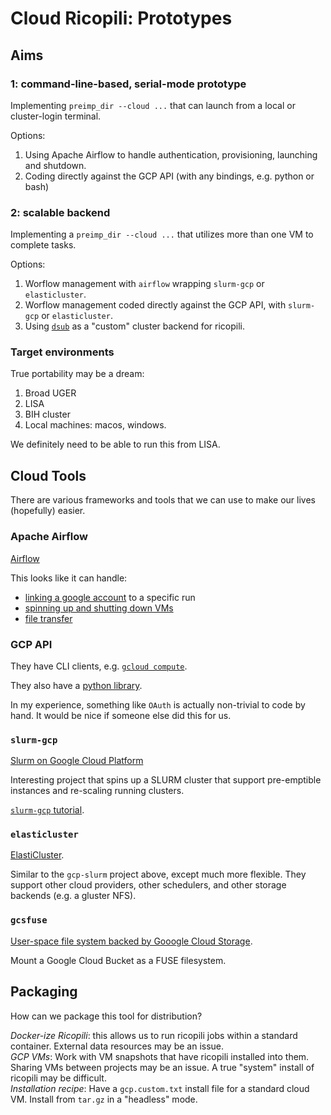 # Cloud Ricopili: Prototypes

## Aims
### 1: command-line-based, serial-mode prototype

Implementing `preimp_dir --cloud ...` that can launch from a local or cluster-login terminal.  

Options:
  1. Using Apache Airflow to handle authentication, provisioning, launching and shutdown.
  2. Coding directly against the GCP API (with any bindings, e.g. python or bash)


### 2: scalable backend

Implementing a `preimp_dir --cloud ...` that utilizes more than one VM to complete tasks.

Options:
  1. Worflow management with `airflow` wrapping `slurm-gcp` or `elasticluster`.
  2. Worflow management coded directly against the GCP API, with `slurm-gcp` or `elasticluster`.
  3. Using [`dsub`](https://cloud.google.com/genomics/docs/tutorials/dsub) as a "custom" cluster backend for ricopili.


### Target environments

True portability may be a dream:

  1. Broad UGER
  2. LISA
  3. BIH cluster
  4. Local machines: macos, windows.

We definitely need to be able to run this from LISA.

## Cloud Tools

There are various frameworks and tools that we can use to make our lives (hopefully) easier.

### Apache Airflow

[Airflow](https://airflow.apache.org)  

This looks like it can handle:  
  - [linking a google account](https://airflow.apache.org/howto/manage-connections.html#connection-type-gcp) to a specific run
  - [spinning up and shutting down VMs](https://airflow.apache.org/integration.html#compute-engine)
  - [file transfer](https://airflow.apache.org/integration.html#cloud-storage)

### GCP API

They have CLI clients, e.g. [`gcloud compute`](https://cloud.google.com/compute/docs/gcloud-compute/).  

They also have a [python library](https://cloud.google.com/compute/docs/tutorials/python-guide).

In my experience, something like `OAuth` is actually non-trivial to code by hand. It would be nice if someone else did this for us.

### `slurm-gcp`

[Slurm on Google Cloud Platform](https://github.com/SchedMD/slurm-gcp)  

Interesting project that spins up a SLURM cluster that support pre-emptible instances and re-scaling running clusters.

[`slurm-gcp` tutorial](https://codelabs.developers.google.com/codelabs/hpc-slurm-on-gcp/#0).  

### `elasticluster`  

[ElastiCluster](https://github.com/gc3-uzh-ch/elasticluster). 

Similar to the `gcp-slurm` project above, except much more flexible. They support other cloud providers, other schedulers, and other storage backends (e.g. a gluster NFS).  

### `gcsfuse`

[User-space file system backed by Gooogle Cloud Storage](https://github.com/GoogleCloudPlatform/gcsfuse). 

Mount a Google Cloud Bucket as a FUSE filesystem.


## Packaging

How can we package this tool for distribution?  

_Docker-ize Ricopili_: this allows us to run ricopili jobs within a standard container. External data resources may be an issue.  
_GCP VMs_: Work with VM snapshots that have ricopili installed into them. Sharing VMs between projects may be an issue. A true "system" install of ricopili may be difficult.  
_Installation recipe_: Have a `gcp.custom.txt` install file for a standard cloud VM. Install from `tar.gz` in a "headless" mode.  
